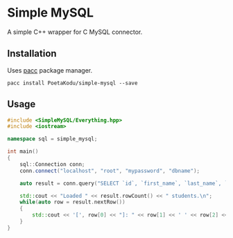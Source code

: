 # Simple MySQL

A simple C++ wrapper for C MySQL connector.

## Installation

Uses [pacc](https://github.com/PoetaKodu/pacc) package manager.

```shell
pacc install PoetaKodu/simple-mysql --save
```

## Usage

```cpp
#include <SimpleMySQL/Everything.hpp>
#include <iostream>

namespace sql = simple_mysql;

int main()
{
	sql::Connection conn;
	conn.connect("localhost", "root", "mypassword", "dbname");

	auto result = conn.query("SELECT `id`, `first_name`, `last_name`, `grade` FROM `students`");

	std::cout << "Loaded " << result.rowCount() << " students.\n";
	while(auto row = result.nextRow())
	{
		std::cout << '[', row[0] << "]: " << row[1] << ' ' << row[2] << ", grade: " << row[3] << '\n';
	}
}
```